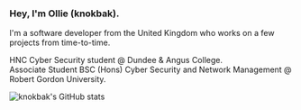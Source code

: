 ### Hey, I'm Ollie (knokbak).
I'm a software developer from the United Kingdom who works on a few projects from time-to-time.    

HNC Cyber Security student @ Dundee & Angus College.    
Associate Student BSC (Hons) Cyber Security and Network Management @ Robert Gordon University.    

![knokbak's GitHub stats](https://github-readme-stats.vercel.app/api?username=knokbak&count_private=true&theme=tokyonight)

